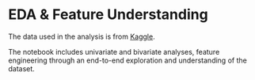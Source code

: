 # EDA & Feature Understanding

The data used in the analysis is from [Kaggle](https://www.kaggle.com/c/home-credit-default-risk). 

The notebook includes univariate and bivariate analyses, feature engineering through an end-to-end exploration and understanding of the dataset. 